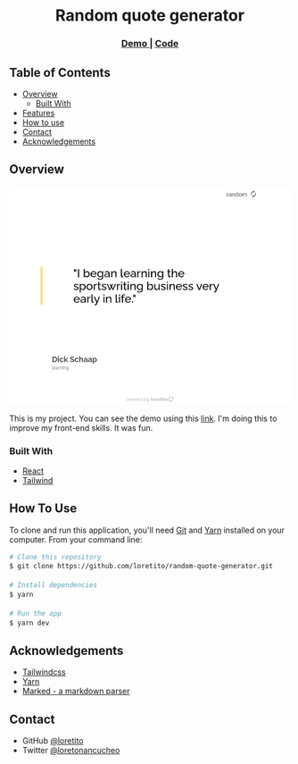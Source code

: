 <!-- Please update value in the {}  -->

<h1 align="center">Random quote generator</h1>

<div align="center">
  <h3>
    <a href="https://random-quotes-loretito.netlify.app/" target="_blank">
      Demo
    </a>
    <span> | </span>
    <a href="https://github.com/loretito/random-quote-generator" target="_blank">
      Code
    </a>
  </h3>
</div>

<!-- TABLE OF CONTENTS -->

## Table of Contents

- [Overview](#overview)
  - [Built With](#built-with)
- [Features](#features)
- [How to use](#how-to-use)
- [Contact](#contact)
- [Acknowledgements](#acknowledgements)

<!-- OVERVIEW -->

## Overview

![screenshot](/public/quotesPage.png)

This is my project. You can see the demo using this [link](https://random-quotes-loretito.netlify.app/). I'm doing this to improve my front-end skills. It was fun.


### Built With

<!-- This section should list any major frameworks that you built your project using. Here are a few examples.-->
- [React](https://reactjs.org/)
- [Tailwind](https://tailwindcss.com/)

## How To Use

<!-- For example: -->

To clone and run this application, you'll need [Git](https://git-scm.com) and [Yarn](https://classic.yarnpkg.com/en/docs/install#debian-stable) installed on your computer. From your command line:

```bash
# Clone this repository
$ git clone https://github.com/loretito/random-quote-generator.git

# Install dependencies
$ yarn

# Run the app
$ yarn dev
```

## Acknowledgements
- [Tailwindcss](https://tailwindcss.com/)
- [Yarn](https://yarnpkg.com/)
- [Marked - a markdown parser](https://github.com/chjj/marked)

## Contact

<!--- Website [your-website.com](https://{your-web-site-link}) -->
- GitHub [@loretito](https://github.com/loretito)
- Twitter [@loretonancucheo](https://twitter.com/loretonancucheo)

